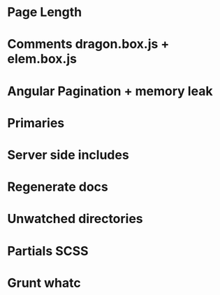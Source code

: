 # Page Length
# Comments dragon.box.js + elem.box.js
# Angular Pagination + memory leak
# Primaries
# Server side includes
# Regenerate docs
# Unwatched directories
# Partials SCSS
# Grunt whatc
